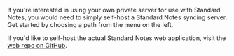 If you're interested in using your own private server for use with Standard Notes, you would need to simply self-host a Standard Notes syncing server. Get started by choosing a path from the menu on the left.

If you'd like to self-host the actual Standard Notes web application, visit the [web repo on GitHub](https://github.com/standardnotes/web).  
